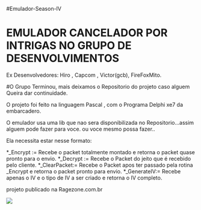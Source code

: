 #Emulador-Season-IV

# EMULADOR CANCELADOR POR INTRIGAS NO GRUPO DE DESENVOLVIMENTOS

Ex Desenvolvedores: Hiro , Capcom , Victor(gcb), FireFoxMito.

#O Grupo Terminou, mais deixamos o Repositorio do projeto caso alguem Queira dar continuidade.

O projeto foi feito na linguagem Pascal , com o Programa Delphi xe7 da embarcadero.

O emulador usa uma lib que nao sera disponibilizada no Repositorio...assim alguem pode fazer para voce.
ou voce mesmo possa fazer..

Ela necessita estar nesse formato:

*_Encrypt := Recebe o packet totalmente montado e retorna o packet quase pronto para o envio.
*_Decrypt := Recebe o Packet do jeito que é recebido pelo cliente.
*_ClearPacket:= Recebe o Packet apos ter passado pela rotina _Encrypt e retorna o packet pronto para envio.
*_GenerateIV:= Recebe apenas o IV e o tipo de IV a ser criado e retorna o IV completo.


projeto publicado na Ragezone.com.br 


<img src="http://levelupgames.uol.com.br/grandchase/eternal/img/wallpapers/gc-eternal-2-1920-1080.jpg" />
